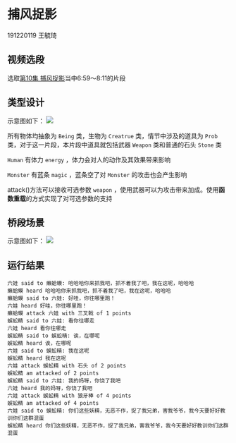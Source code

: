 # 捕风捉影
191220119 王毓琦

## 视频选段
选取[第10集 捕风捉影](https://www.bilibili.com/video/BV1zQ4y1d7dQ?p=10)当中6:59～8:11的片段

## 类型设计
示意图如下：
![](http://www.plantuml.com/plantuml/proxy?cache=no&src=https://raw.githubusercontent.com/ricky9w/jwork-2021/main/W01/S191220119/uml/characters.pu)

所有物体均抽象为 `Being` 类，生物为 `Creatrue` 类，情节中涉及的道具为 `Prob` 类，对于这一片段，本片段中道具就包括武器 `Weapon` 类和普通的石头 `Stone` 类

`Human` 有体力 `energy` ，体力会对人的动作及其效果带来影响

`Monster` 有蓝条 `magic` ，蓝条空了对 `Monster` 的攻击也会产生影响

attack()方法可以接收可选参数 `weapon` ，使用武器可以为攻击带来加成。使用**函数重载**的方式实现了对可选参数的支持

## 桥段场景
示意图如下：
![](http://www.plantuml.com/plantuml/proxy?cache=no&src=https://raw.githubusercontent.com/ricky9w/jwork-2021/main/W01/S191220119/uml/timeline.pu)

## 运行结果
```
六娃 said to 癞蛤蟆: 哈哈哈你来抓我吧，抓不着我了吧，我在这呢，哈哈哈
癞蛤蟆 heard 哈哈哈你来抓我吧，抓不着我了吧，我在这呢，哈哈哈
癞蛤蟆 said to 六娃: 好哇，你往哪里跑！
六娃 heard 好哇，你往哪里跑！
癞蛤蟆 attack 六娃 with 三叉戟 of 1 points
蜈蚣精 said to 六娃: 看你往哪走
六娃 heard 看你往哪走
蜈蚣精 said to 蜈蚣精: 诶，在哪呢
蜈蚣精 heard 诶，在哪呢
六娃 said to 蜈蚣精: 我在这呢
蜈蚣精 heard 我在这呢
六娃 attack 蜈蚣精 with 石头 of 2 points
蜈蚣精 am attacked of 2 points
蜈蚣精 said to 六娃: 我的妈呀，你饶了我吧
六娃 heard 我的妈呀，你饶了我吧
六娃 attack 蜈蚣精 with 狼牙棒 of 4 points
蜈蚣精 am attacked of 4 points
六娃 said to 蜈蚣精: 你们这些妖精，无恶不作，捉了我兄弟，害我爷爷，我今天要好好教训你们这群混蛋
蜈蚣精 heard 你们这些妖精，无恶不作，捉了我兄弟，害我爷爷，我今天要好好教训你们这群混蛋
```
